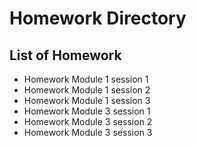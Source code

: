 # Homework Directory

## List of Homework

- Homework Module 1 session 1
- Homework Module 1 session 2
- Homework Module 1 session 3
- Homework Module 3 session 1
- Homework Module 3 session 2
- Homework Module 3 session 3